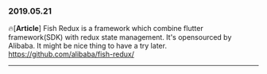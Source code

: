 ### 2019.05.21

🔥[**Article**] Fish Redux is a framework which combine flutter framework(SDK) with redux state management. It's opensourced by Alibaba. It might be nice thing to have a try later. <br> 
<https://github.com/alibaba/fish-redux/>

<hr>
